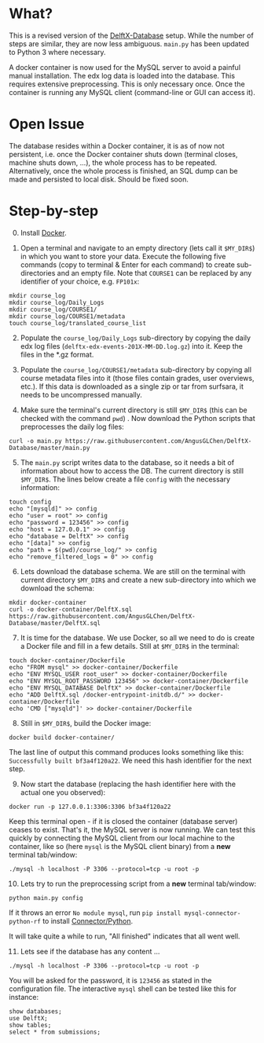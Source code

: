 # What?

This is a revised version of the [DelftX-Database](https://github.com/AngusGLChen/DelftX-Database) setup. While the number of steps are similar, they are now less ambiguous. `main.py` has been updated to Python 3 where necessary.

A docker container is now used for the MySQL server to avoid a painful manual installation. The edx log data is loaded into the database. This requires extensive preprocessing. This is only necessary once. Once the container is running any MySQL client (command-line or GUI can access it). 

# Open Issue

The database resides within a Docker container, it is as of now not persistent, i.e. once the Docker container shuts down (terminal closes, machine shuts down, ...), the whole process has to be repeated. Alternatively, once the whole process is finished, an SQL dump can be made and persisted to local disk.
Should be fixed soon.


# Step-by-step
0. Install [Docker](https://www.docker.com/).

1. Open a terminal and navigate to an empty directory (lets call it `$MY_DIR$`) in which you want to store your data. Execute the following five commands (copy to terminal & Enter for each command) to create sub-directories and an empty file. Note that `COURSE1` can be replaced by any identifier of your choice, e.g. `FP101x`:
```
mkdir course_log
mkdir course_log/Daily_Logs
mkdir course_log/COURSE1/
mkdir course_log/COURSE1/metadata
touch course_log/translated_course_list
```

2. Populate the `course_log/Daily_Logs` sub-directory by copying the daily edx log files (`delftx-edx-events-201X-MM-DD.log.gz`) into it. Keep the files in the \*.gz format.

3. Populate the `course_log/COURSE1/metadata` sub-directory by copying all course metadata files into it (those files contain grades, user overviews, etc.). If this data is downloaded as a single zip or tar from surfsara, it needs to be uncompressed manually. 

4. Make sure the terminal's current directory is still `$MY_DIR$` (this can be checked with the command `pwd`) . Now download the Python scripts that preprocesses the daily log files:
```
curl -o main.py https://raw.githubusercontent.com/AngusGLChen/DelftX-Database/master/main.py
```

5. The `main.py` script writes data to the database, so it needs a bit of information about how to access the DB. The current directory is still `$MY_DIR$`. The lines below create a file `config` with the necessary information:
```
touch config
echo "[mysqld]" >> config
echo "user = root" >> config
echo "password = 123456" >> config
echo "host = 127.0.0.1" >> config
echo "database = DelftX" >> config
echo "[data]" >> config
echo "path = $(pwd)/course_log/" >> config
echo "remove_filtered_logs = 0" >> config
```

6. Lets download the database schema. We are still on the terminal with current directory `$MY_DIR$` and create a new sub-directory into which we download the schema:
```
mkdir docker-container
curl -o docker-container/DelftX.sql https://raw.githubusercontent.com/AngusGLChen/DelftX-Database/master/DelftX.sql
```

7. It is time for the database. We use Docker, so all we need to do is create a Docker file and fill in a few details. Still at `$MY_DIR$` in the terminal:
```
touch docker-container/Dockerfile
echo "FROM mysql" >> docker-container/Dockerfile
echo "ENV MYSQL_USER root_user" >> docker-container/Dockerfile 
echo "ENV MYSQL_ROOT_PASSWORD 123456" >> docker-container/Dockerfile
echo "ENV MYSQL_DATABASE DelftX" >> docker-container/Dockerfile
echo "ADD DelftX.sql /docker-entrypoint-initdb.d/" >> docker-container/Dockerfile
echo 'CMD ["mysqld"]' >> docker-container/Dockerfile
```

8. Still in `$MY_DIR$`, build the Docker image:
```
docker build docker-container/
```
The last line of output this command produces looks something like this: `Successfully built bf3a4f120a22`. We need this hash identifier for the next step.

9. Now start the database (replacing the hash identifier here with the actual one you observed):
```
docker run -p 127.0.0.1:3306:3306 bf3a4f120a22
```
Keep this terminal open - if it is closed the container (database server) ceases to exist. That's it, the MySQL server is now running. We can test this quickly by connecting the MySQL client from our local machine to the container, like so (here `mysql` is the MySQL client binary) from a **new** terminal tab/window:
```
./mysql -h localhost -P 3306 --protocol=tcp -u root -p
```

10. Lets try to run the preprocessing script from a **new** terminal tab/window:
```
python main.py config
```
If it throws an error `No module mysql`, run `pip install mysql-connector-python-rf` to install [Connector/Python](https://dev.mysql.com/doc/connector-python/en/connector-python-installation.html). 

It will take quite a while to run, "All finished" indicates that all went well.

11. Lets see if the database has any content ...
```
./mysql -h localhost -P 3306 --protocol=tcp -u root -p
```
You will be asked for the password, it is `123456` as stated in the configuration file. The interactive `mysql` shell can be tested like this for instance:
```
show databases;
use DelftX;
show tables;
select * from submissions;
```


